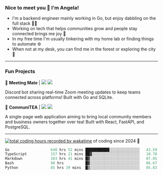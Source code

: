 ### Nice to meet you 👋 I'm Angela!

- I'm a backend engineer mainly working in Go, but enjoy dabbling on the full stack 👩‍💻
- Working on tech that helps communities grow and people stay connected brings me joy 🤝
- In my free time I'm usually tinkering with my home lab or finding things to automate ⚙️
- When not at my desk, you can find me in the forest or exploring the city 🧋

---

### Fun Projects

👾 **Meeting Mate** | [![](https://img.shields.io/badge/Code-violet.svg?style=flat-square)](https://github.com/angelajfisher/meeting-mate) [![](https://img.shields.io/badge/Site-violet.svg?style=flat-square)](https://angelajfisher.com/projects/meeting-mate)

Discord bot sharing real-time Zoom meeting updates to keep teams connected across platforms! Built with Go and SQLite.

🍵 **CommuniTEA** | [![](https://img.shields.io/badge/Code-green.svg?style=flat-square)](https://gitlab.com/angelajfisher/communiTEA) [![](https://img.shields.io/badge/Demo-green.svg?style=flat-square)](https://angelajfisher.gitlab.io/communiTEA/)

A single-page web application aiming to bring local community members and business owners together over tea!  Built with React, FastAPI, and PostgreSQL.

---

<a href="https://wakatime.com/@018c1e94-8745-411f-aea1-f33be044d952"><img src="https://wakatime.com/badge/user/018c1e94-8745-411f-aea1-f33be044d952.svg?style=flat-square" alt="total coding hours recorded by wakatime" /></a> of coding since 2024 🌊<br>
<!--START_SECTION:waka-->

```go
Go                   640 hrs 52 mins ███████████░░░░░░░░░░░░░░   43.59 %
TypeScript           157 hrs 21 mins ██▓░░░░░░░░░░░░░░░░░░░░░░   10.70 %
Markdown             103 hrs 41 mins █▓░░░░░░░░░░░░░░░░░░░░░░░   07.05 %
Bash                 98 hrs          █▓░░░░░░░░░░░░░░░░░░░░░░░   06.67 %
Python               85 hrs 39 mins  █▒░░░░░░░░░░░░░░░░░░░░░░░   05.83 %
```

<!--END_SECTION:waka--> 
